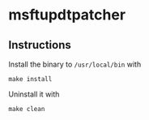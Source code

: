 # msftupdtpatcher

## Instructions

Install the binary to ```/usr/local/bin``` with

```make install```

Uninstall it with

```make clean```
